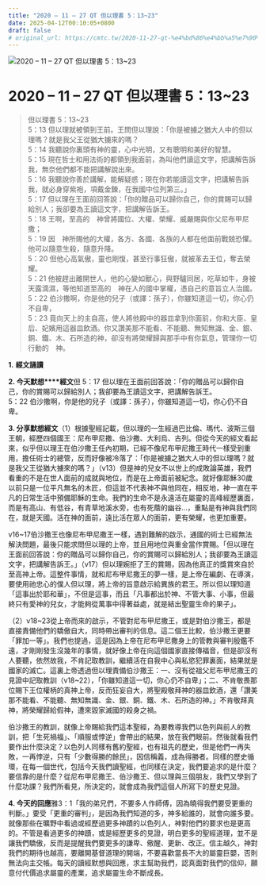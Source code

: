 ```yaml
---
title: "2020 – 11 – 27 QT 但以理書 5：13~23"
date: 2025-04-12T00:10:05+0800
draft: false
# original_url: https://cmtc.tw/2020-11-27-qt-%e4%bd%86%e4%bb%a5%e7%90%86%e6%9b%b8-5%ef%bc%9a1323
---
```


![2020 – 11 – 27 QT 但以理書 5：13~23](/images/qt.jpg   "2020 – 11 – 27 QT 但以理書 5：13~23")

# 2020 – 11 – 27 QT 但以理書 5：13~23

> 但以理書 5：13~23  
> 5：13 但以理就被領到王前。王問但以理說：「你是被擄之猶大人中的但以理嗎？就是我父王從猶大擄來的嗎？  
> 5：14 我聽說你裏頭有神的靈，心中光明，又有聰明和美好的智慧。  
> 5：15 現在哲士和用法術的都領到我面前，為叫他們讀這文字，把講解告訴我，無奈他們都不能把講解說出來。  
> 5：16 我聽說你善於講解，能解疑惑；現在你若能讀這文字，把講解告訴我，就必身穿紫袍，項戴金鍊，在我國中位列第三。」  
> 5：17 但以理在王面前回答說：「你的贈品可以歸你自己，你的賞賜可以歸給別人；我卻要為王讀這文字，把講解告訴王。  
> 5：18 王啊，至高的　神曾將國位、大權、榮耀、威嚴賜與你父尼布甲尼撒；  
> 5：19 因　神所賜他的大權，各方、各國、各族的人都在他面前戰兢恐懼。他可以隨意生殺，隨意升降。  
> 5：20 但他心高氣傲，靈也剛愎，甚至行事狂傲，就被革去王位，奪去榮耀。  
> 5：21 他被趕出離開世人，他的心變如獸心，與野驢同居，吃草如牛，身被天露滴濕，等他知道至高的　神在人的國中掌權，憑自己的意旨立人治國。  
> 5：22 伯沙撒啊，你是他的兒子（或譯：孫子），你雖知道這一切，你心仍不自卑，  
> 5：23 竟向天上的主自高，使人將他殿中的器皿拿到你面前，你和大臣、皇后、妃嬪用這器皿飲酒。你又讚美那不能看、不能聽、無知無識、金、銀、銅、鐵、木、石所造的神，卻沒有將榮耀歸與那手中有你氣息，管理你一切行動的　神。

**1.** **經文誦讀**

**2. 今天默想****經文**但 5：17 但以理在王面前回答說：「你的贈品可以歸你自己，你的賞賜可以歸給別人；我卻要為王讀這文字，把講解告訴王。  
5：22 伯沙撒啊，你是他的兒子（或譯：孫子），你雖知道這一切，你心仍不自卑。

**3. 分享默想經文**（1）根據聖經記載，但以理的一生經過巴比倫、瑪代、波斯三個王朝，經歷四個國王：尼布甲尼撒、伯沙撒、大利烏、古列。但從今天的經文看起來，似乎但以理王在伯沙撒王任內初期，已經不像尼布甲尼撒王時代一樣受到重用，擔任術士的總管，反而好像被冷落了：「你是被擄之猶大人中的但以理嗎？就是我父王從猶大擄來的嗎？」（v13）但是神的兒女不以世上的成敗論英雄，我們看重的不是在世人面前的成就與地位，而是在上帝面前被紀念。就好像耶穌30歲以前只是一位平凡無名的木匠，但這並不代表神不與他同在，相反地，神一直在平凡的日常生活中預備耶穌的生命。我們的生命不是永遠活在屬靈的高峰經歷裏面，而是有高山、有低谷，有青草地溪水旁，也有死蔭的幽谷…，重點是有神與我們同在，就是天國。活在神的面前，遠比活在眾人的面前，更有榮耀，也更加重要。

v16~17伯沙撒王也像尼布甲尼撒王一樣，遇到難解的啟示，通國的術士已經無法解決問題，最後只能求問但以理的上帝，並且用地位與重金當作賞賜。「但以理在王面前回答說：你的贈品可以歸你自己，你的賞賜可以歸給別人；我卻要為王讀這文字，把講解告訴王。」（v17）但以理婉拒了王的賞賜，因為他真正的獎賞來自於至高神上帝。這整件事情，就和尼布甲尼撒王的夢一樣，是上帝在編劇、在導演，要使用祂忠心的僕人但以理，將上帝的旨意啟示給異族的君王。所以但以理知道「這事出於耶和華」，不但是這事，而且「凡事都出於神、不管大事、小事，但最終只有愛神的兒女，才能夠從萬事中得著益處，就是結出聖靈生命的果子」。

（2）v18~23從上帝而來的啟示，不管對尼布甲尼撒王，或是對伯沙撒王，都是直接責備他們的驕傲自大，同時帶出審判的信息。這二個王比較，伯沙撒王更要「罪加一等」。我們也提過，這是因為上帝在尼布甲尼撒身上的管教與審判殷鑑不遠，才剛剛發生沒幾年的事情，就好像上帝在向這個國家直接傳福音，但是卻沒有人要聽，依然故我，不肯記取教訓，繼續活在自我中心與私慾犯罪裏面，結果就是國家的滅亡。這裏上帝透過但以理責備伯沙撒王：一、沒有從祖父尼布甲尼撒王的見證中記取教訓（v18~22），「你雖知道這一切，你心仍不自卑」；二、不肯敬畏那位賜下王位權柄的真神上帝，反而狂妄自大，將聖殿敬拜神的器皿飲酒，還「讚美那不能看、不能聽、無知無識、金、銀、銅、鐵、木、石所造的神。」不肯敬拜真神，將榮耀歸給假神，遭來毀家滅國的殺身之禍。

伯沙撒王的教訓，就像上帝賜給我們這本聖經，為要教導我們以色列與前人的教訓，把「生死禍福」、「順服或悖逆」會帶出的結果，放在我們眼前。然後就看我們要作出什麼決定？以色列人同樣有舊約聖經，也有祖先的歷史，但是他們一再失敗，一再悖逆，只有「少數得勝的餘民」，因信稱義，成為得勝者。同樣的歷史循環，在每一個世代，包括今天我們讀聖經，也同樣在決定，我們要追求的是什麼？要信靠的是什麼？從尼布甲尼撒王、伯沙撒王、但以理與三個朋友，我們又學到了什麼功課？我們所看見，所決定的，就會成為我們這個人所寫下的歷史見證。

**4. 今天的回應**雅3：1「我的弟兄們，不要多人作師傅，因為曉得我們要受更重的判斷。」要受「更重的審判」，是因為我們知道的多，神多給誰的，就會向誰多要。就像那些在曠野中看過或經歷過更多神蹟的以色列人，神對他們的要求也是更高的。不管是看過更多的神蹟，或是經歷更多的見證，明白更多的聖經道理，並不是讓我們驕傲，反而是提醒我們要更多的謙卑、儆醒、更新、改正。信主越久，神對我們的期待也越高，要離開基督道理的開端，不要喜歡當長不大的屬靈巨嬰，否則無法向主交帳。每天的讀經默想與回應，求主幫助我們，認真面對我們的信仰，願意付代價追求屬靈的產業，追求屬靈生命不斷成長。